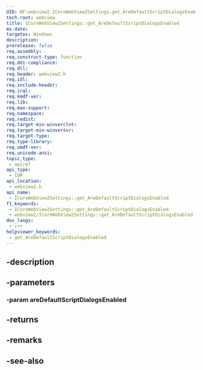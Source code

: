 ```yaml
---
UID: NF:webview2.ICoreWebView2Settings.get_AreDefaultScriptDialogsEnabled
tech.root: webview
title: ICoreWebView2Settings::get_AreDefaultScriptDialogsEnabled
ms.date: 
targetos: Windows
description: 
prerelease: false
req.assembly: 
req.construct-type: function
req.ddi-compliance: 
req.dll: 
req.header: webview2.h
req.idl: 
req.include-header: 
req.irql: 
req.kmdf-ver: 
req.lib: 
req.max-support: 
req.namespace: 
req.redist: 
req.target-min-winverclnt: 
req.target-min-winversvr: 
req.target-type: 
req.type-library: 
req.umdf-ver: 
req.unicode-ansi: 
topic_type:
 - apiref
api_type:
 - COM
api_location:
 - webview2.h
api_name:
 - ICoreWebView2Settings::get_AreDefaultScriptDialogsEnabled
f1_keywords:
 - ICoreWebView2Settings::get_AreDefaultScriptDialogsEnabled
 - webview2/ICoreWebView2Settings::get_AreDefaultScriptDialogsEnabled
dev_langs:
 - c++
helpviewer_keywords:
 - get_AreDefaultScriptDialogsEnabled
---
```


## -description

## -parameters

### -param areDefaultScriptDialogsEnabled

## -returns

## -remarks

## -see-also

